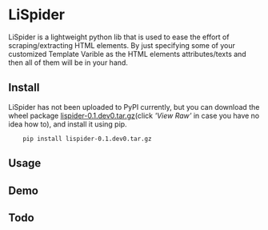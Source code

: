 # LiSpiderLiSpider is a lightweight python lib that is used to ease the effort of scraping/extracting HTML elements. By just specifying some of your customized Template Varible as the HTML elements attributes/texts and then all of them will be in your hand.## InstallLiSpider has not been uploaded to PyPI currently, but you can download the wheel package [lispider-0.1.dev0.tar.gz](https://github.com/jay7n/LiSpider/blob/master/dist/lispider-0.1.dev0.tar.gz)(click _'View Raw'_ in case you have no idea how to), and install it using pip.```    pip install lispider-0.1.dev0.tar.gz```## Usage<!-- ### A Simple Straight Case```    from lispider import Spider``` -->## Demo## Todo